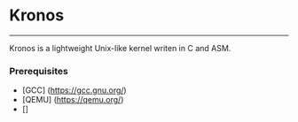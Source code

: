 <!-- <center>
<img
    style="display: block; margin-left: none; margin-right: none; width: 75%"
    src="assets/KronOS-Logo.png"
img/>
</center> -->

# Kronos

--------------------------------

Kronos is a lightweight Unix-like kernel writen in C and ASM.

### Prerequisites

* [GCC] (https://gcc.gnu.org/)
* [QEMU] (https://qemu.org/)
* []